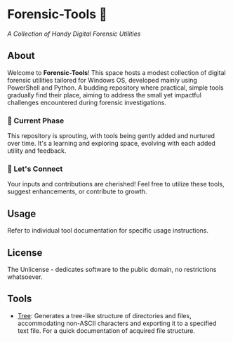 # Forensic-Tools 🔐

*A Collection of Handy Digital Forensic Utilities*

## About

Welcome to **Forensic-Tools**! This space hosts a modest collection of digital forensic utilities tailored for Windows OS, developed mainly using PowerShell and Python. A budding repository where practical, simple tools gradually find their place, aiming to address the small yet impactful challenges encountered during forensic investigations.

### 🌱 Current Phase
This repository is sprouting, with tools being gently added and nurtured over time. It's a learning and exploring space, evolving with each added utility and feedback.

### 🤗 Let's Connect
Your inputs and contributions are cherished! Feel free to utilize these tools, suggest enhancements, or contribute to growth.

## Usage
Refer to individual tool documentation for specific usage instructions.

## License
The Unlicense - dedicates software to the public domain, no restrictions whatsoever.

## Tools
- [Tree](./tree): Generates a tree-like structure of directories and files, accommodating non-ASCII characters and exporting it to a specified text file. For a quick documentation of acquired file structure.
